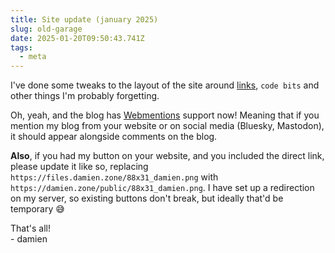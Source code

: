 ```yaml
---
title: Site update (january 2025)
slug: old-garage
date: 2025-01-20T09:50:43.741Z
tags:
  - meta
---
```


I've done some tweaks to the layout of the site around [links](https://damien.zone), `code bits` and other things I'm probably forgetting.

Oh, yeah, and the blog has [Webmentions](https://nex-3.com/blog/a-non-technical-intro-to-webmentions/) support now! Meaning that if you mention my blog from your website or on social media (Bluesky, Mastodon), it should appear alongside comments on the blog. 

**Also**, if you had my button on your website, and you included the direct link, please update it like so, replacing `https://files.damien.zone/88x31_damien.png` with `https://damien.zone/public/88x31_damien.png`. I have set up a redirection on my server, so existing buttons don't break, but ideally that'd be temporary 😅

That's all!   
\- damien
